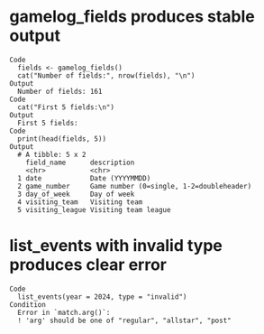 # gamelog_fields produces stable output

    Code
      fields <- gamelog_fields()
      cat("Number of fields:", nrow(fields), "\n")
    Output
      Number of fields: 161 
    Code
      cat("First 5 fields:\n")
    Output
      First 5 fields:
    Code
      print(head(fields, 5))
    Output
      # A tibble: 5 x 2
        field_name      description                             
        <chr>           <chr>                                   
      1 date            Date (YYYYMMDD)                         
      2 game_number     Game number (0=single, 1-2=doubleheader)
      3 day_of_week     Day of week                             
      4 visiting_team   Visiting team                           
      5 visiting_league Visiting team league                    

# list_events with invalid type produces clear error

    Code
      list_events(year = 2024, type = "invalid")
    Condition
      Error in `match.arg()`:
      ! 'arg' should be one of "regular", "allstar", "post"

